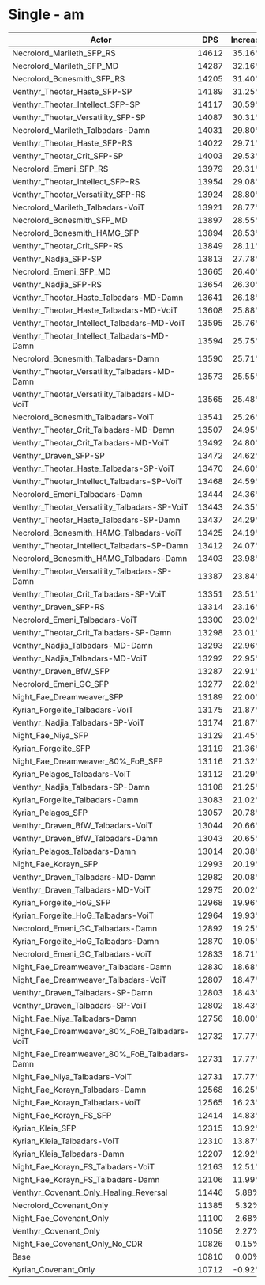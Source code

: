 # Single - am
| Actor | DPS | Increase |
|---|:---:|:---:|
|Necrolord_Marileth_SFP_RS|14612|35.16%|
|Necrolord_Marileth_SFP_MD|14287|32.16%|
|Necrolord_Bonesmith_SFP_RS|14205|31.40%|
|Venthyr_Theotar_Haste_SFP-SP|14189|31.25%|
|Venthyr_Theotar_Intellect_SFP-SP|14117|30.59%|
|Venthyr_Theotar_Versatility_SFP-SP|14087|30.31%|
|Necrolord_Marileth_Talbadars-Damn|14031|29.80%|
|Venthyr_Theotar_Haste_SFP-RS|14022|29.71%|
|Venthyr_Theotar_Crit_SFP-SP|14003|29.53%|
|Necrolord_Emeni_SFP_RS|13979|29.31%|
|Venthyr_Theotar_Intellect_SFP-RS|13954|29.08%|
|Venthyr_Theotar_Versatility_SFP-RS|13924|28.80%|
|Necrolord_Marileth_Talbadars-VoiT|13921|28.77%|
|Necrolord_Bonesmith_SFP_MD|13897|28.55%|
|Necrolord_Bonesmith_HAMG_SFP|13894|28.53%|
|Venthyr_Theotar_Crit_SFP-RS|13849|28.11%|
|Venthyr_Nadjia_SFP-SP|13813|27.78%|
|Necrolord_Emeni_SFP_MD|13665|26.40%|
|Venthyr_Nadjia_SFP-RS|13654|26.30%|
|Venthyr_Theotar_Haste_Talbadars-MD-Damn|13641|26.18%|
|Venthyr_Theotar_Haste_Talbadars-MD-VoiT|13608|25.88%|
|Venthyr_Theotar_Intellect_Talbadars-MD-VoiT|13595|25.76%|
|Venthyr_Theotar_Intellect_Talbadars-MD-Damn|13594|25.75%|
|Necrolord_Bonesmith_Talbadars-Damn|13590|25.71%|
|Venthyr_Theotar_Versatility_Talbadars-MD-Damn|13573|25.55%|
|Venthyr_Theotar_Versatility_Talbadars-MD-VoiT|13565|25.48%|
|Necrolord_Bonesmith_Talbadars-VoiT|13541|25.26%|
|Venthyr_Theotar_Crit_Talbadars-MD-Damn|13507|24.95%|
|Venthyr_Theotar_Crit_Talbadars-MD-VoiT|13492|24.80%|
|Venthyr_Draven_SFP-SP|13472|24.62%|
|Venthyr_Theotar_Haste_Talbadars-SP-VoiT|13470|24.60%|
|Venthyr_Theotar_Intellect_Talbadars-SP-VoiT|13468|24.59%|
|Necrolord_Emeni_Talbadars-Damn|13444|24.36%|
|Venthyr_Theotar_Versatility_Talbadars-SP-VoiT|13443|24.35%|
|Venthyr_Theotar_Haste_Talbadars-SP-Damn|13437|24.29%|
|Necrolord_Bonesmith_HAMG_Talbadars-VoiT|13425|24.19%|
|Venthyr_Theotar_Intellect_Talbadars-SP-Damn|13412|24.07%|
|Necrolord_Bonesmith_HAMG_Talbadars-Damn|13403|23.98%|
|Venthyr_Theotar_Versatility_Talbadars-SP-Damn|13387|23.84%|
|Venthyr_Theotar_Crit_Talbadars-SP-VoiT|13351|23.51%|
|Venthyr_Draven_SFP-RS|13314|23.16%|
|Necrolord_Emeni_Talbadars-VoiT|13300|23.02%|
|Venthyr_Theotar_Crit_Talbadars-SP-Damn|13298|23.01%|
|Venthyr_Nadjia_Talbadars-MD-Damn|13293|22.96%|
|Venthyr_Nadjia_Talbadars-MD-VoiT|13292|22.95%|
|Venthyr_Draven_BfW_SFP|13287|22.91%|
|Necrolord_Emeni_GC_SFP|13277|22.82%|
|Night_Fae_Dreamweaver_SFP|13189|22.00%|
|Kyrian_Forgelite_Talbadars-VoiT|13175|21.87%|
|Venthyr_Nadjia_Talbadars-SP-VoiT|13174|21.87%|
|Night_Fae_Niya_SFP|13129|21.45%|
|Kyrian_Forgelite_SFP|13119|21.36%|
|Night_Fae_Dreamweaver_80%_FoB_SFP|13116|21.32%|
|Kyrian_Pelagos_Talbadars-VoiT|13112|21.29%|
|Venthyr_Nadjia_Talbadars-SP-Damn|13108|21.25%|
|Kyrian_Forgelite_Talbadars-Damn|13083|21.02%|
|Kyrian_Pelagos_SFP|13057|20.78%|
|Venthyr_Draven_BfW_Talbadars-VoiT|13044|20.66%|
|Venthyr_Draven_BfW_Talbadars-Damn|13043|20.65%|
|Kyrian_Pelagos_Talbadars-Damn|13014|20.38%|
|Night_Fae_Korayn_SFP|12993|20.19%|
|Venthyr_Draven_Talbadars-MD-Damn|12982|20.08%|
|Venthyr_Draven_Talbadars-MD-VoiT|12975|20.02%|
|Kyrian_Forgelite_HoG_SFP|12968|19.96%|
|Kyrian_Forgelite_HoG_Talbadars-VoiT|12964|19.93%|
|Necrolord_Emeni_GC_Talbadars-Damn|12892|19.25%|
|Kyrian_Forgelite_HoG_Talbadars-Damn|12870|19.05%|
|Necrolord_Emeni_GC_Talbadars-VoiT|12833|18.71%|
|Night_Fae_Dreamweaver_Talbadars-Damn|12830|18.68%|
|Night_Fae_Dreamweaver_Talbadars-VoiT|12807|18.47%|
|Venthyr_Draven_Talbadars-SP-Damn|12803|18.43%|
|Venthyr_Draven_Talbadars-SP-VoiT|12802|18.43%|
|Night_Fae_Niya_Talbadars-Damn|12756|18.00%|
|Night_Fae_Dreamweaver_80%_FoB_Talbadars-VoiT|12732|17.77%|
|Night_Fae_Dreamweaver_80%_FoB_Talbadars-Damn|12731|17.77%|
|Night_Fae_Niya_Talbadars-VoiT|12731|17.77%|
|Night_Fae_Korayn_Talbadars-Damn|12568|16.25%|
|Night_Fae_Korayn_Talbadars-VoiT|12565|16.23%|
|Night_Fae_Korayn_FS_SFP|12414|14.83%|
|Kyrian_Kleia_SFP|12315|13.92%|
|Kyrian_Kleia_Talbadars-VoiT|12310|13.87%|
|Kyrian_Kleia_Talbadars-Damn|12207|12.92%|
|Night_Fae_Korayn_FS_Talbadars-VoiT|12163|12.51%|
|Night_Fae_Korayn_FS_Talbadars-Damn|12106|11.99%|
|Venthyr_Covenant_Only_Healing_Reversal|11446|5.88%|
|Necrolord_Covenant_Only|11385|5.32%|
|Night_Fae_Covenant_Only|11100|2.68%|
|Venthyr_Covenant_Only|11056|2.27%|
|Night_Fae_Covenant_Only_No_CDR|10826|0.15%|
|Base|10810|0.00%|
|Kyrian_Covenant_Only|10712|-0.92%|
